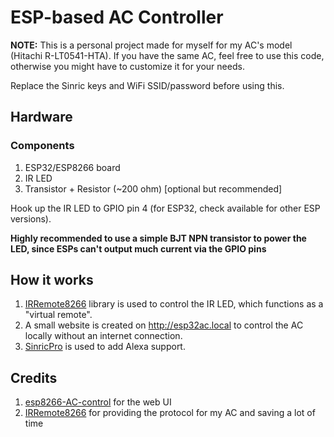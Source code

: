# ESP-based AC Controller

**NOTE:** This is a personal project made for myself for my AC's model (Hitachi R-LT0541-HTA). If you have the same AC, feel free to use this code, otherwise you might have to customize it for your needs.

Replace the Sinric keys and WiFi SSID/password before using this.

## Hardware

### Components

1. ESP32/ESP8266 board
2. IR LED
3. Transistor + Resistor (~200 ohm) [optional but recommended]

Hook up the IR LED to GPIO pin 4 (for ESP32, check available for other ESP versions).

**Highly recommended to use a simple BJT NPN transistor to power the LED, since ESPs can't output much current via the GPIO pins**

## How it works

1. [IRRemote8266](https://github.com/crankyoldgit/IRremoteESP8266) library is used to control the IR LED, which functions as a "virtual remote".
2. A small website is created on http://esp32ac.local to control the AC locally without an internet connection.
3. [SinricPro](https://sinric.pro) is used to add Alexa support.

## Credits

1. [esp8266-AC-control](https://github.com/mariusmotea/esp8266-AC-control) for the web UI
2. [IRRemote8266](https://github.com/crankyoldgit/IRremoteESP8266) for providing the protocol for my AC and saving a lot of time